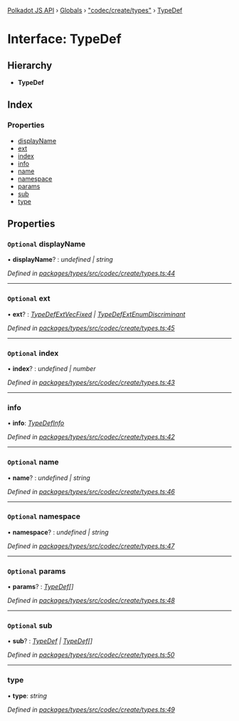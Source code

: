 [Polkadot JS API](../README.md) › [Globals](../globals.md) › ["codec/create/types"](../modules/_codec_create_types_.md) › [TypeDef](_codec_create_types_.typedef.md)

# Interface: TypeDef

## Hierarchy

* **TypeDef**

## Index

### Properties

* [displayName](_codec_create_types_.typedef.md#optional-displayname)
* [ext](_codec_create_types_.typedef.md#optional-ext)
* [index](_codec_create_types_.typedef.md#optional-index)
* [info](_codec_create_types_.typedef.md#info)
* [name](_codec_create_types_.typedef.md#optional-name)
* [namespace](_codec_create_types_.typedef.md#optional-namespace)
* [params](_codec_create_types_.typedef.md#optional-params)
* [sub](_codec_create_types_.typedef.md#optional-sub)
* [type](_codec_create_types_.typedef.md#type)

## Properties

### `Optional` displayName

• **displayName**? : *undefined | string*

*Defined in [packages/types/src/codec/create/types.ts:44](https://github.com/polkadot-js/api/blob/c1c537a3b5/packages/types/src/codec/create/types.ts#L44)*

___

### `Optional` ext

• **ext**? : *[TypeDefExtVecFixed](_codec_create_types_.typedefextvecfixed.md) | [TypeDefExtEnumDiscriminant](_codec_create_types_.typedefextenumdiscriminant.md)*

*Defined in [packages/types/src/codec/create/types.ts:45](https://github.com/polkadot-js/api/blob/c1c537a3b5/packages/types/src/codec/create/types.ts#L45)*

___

### `Optional` index

• **index**? : *undefined | number*

*Defined in [packages/types/src/codec/create/types.ts:43](https://github.com/polkadot-js/api/blob/c1c537a3b5/packages/types/src/codec/create/types.ts#L43)*

___

###  info

• **info**: *[TypeDefInfo](../enums/_codec_create_types_.typedefinfo.md)*

*Defined in [packages/types/src/codec/create/types.ts:42](https://github.com/polkadot-js/api/blob/c1c537a3b5/packages/types/src/codec/create/types.ts#L42)*

___

### `Optional` name

• **name**? : *undefined | string*

*Defined in [packages/types/src/codec/create/types.ts:46](https://github.com/polkadot-js/api/blob/c1c537a3b5/packages/types/src/codec/create/types.ts#L46)*

___

### `Optional` namespace

• **namespace**? : *undefined | string*

*Defined in [packages/types/src/codec/create/types.ts:47](https://github.com/polkadot-js/api/blob/c1c537a3b5/packages/types/src/codec/create/types.ts#L47)*

___

### `Optional` params

• **params**? : *[TypeDef](_codec_create_types_.typedef.md)[]*

*Defined in [packages/types/src/codec/create/types.ts:48](https://github.com/polkadot-js/api/blob/c1c537a3b5/packages/types/src/codec/create/types.ts#L48)*

___

### `Optional` sub

• **sub**? : *[TypeDef](_codec_create_types_.typedef.md) | [TypeDef](_codec_create_types_.typedef.md)[]*

*Defined in [packages/types/src/codec/create/types.ts:50](https://github.com/polkadot-js/api/blob/c1c537a3b5/packages/types/src/codec/create/types.ts#L50)*

___

###  type

• **type**: *string*

*Defined in [packages/types/src/codec/create/types.ts:49](https://github.com/polkadot-js/api/blob/c1c537a3b5/packages/types/src/codec/create/types.ts#L49)*
